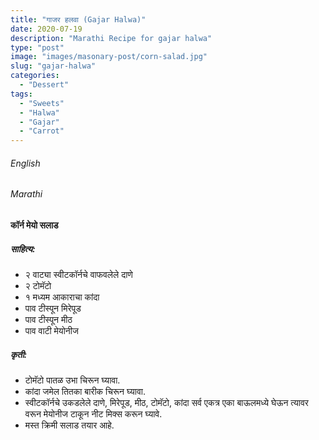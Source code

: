 ```yaml
---
title: "गाजर हलवा (Gajar Halwa)"
date: 2020-07-19
description: "Marathi Recipe for gajar halwa"
type: "post"
image: "images/masonary-post/corn-salad.jpg"
slug: "gajar-halwa"
categories: 
  - "Dessert"
tags:
  - "Sweets"
  - "Halwa"
  - "Gajar"
  - "Carrot"
---
```


###### English






###### Marathi


#### कॉर्न मेयो सलाड


##### साहित्य:

- २ वाट्या स्वीटकॉर्नचे वाफवलेले दाणे 
- २ टोमॅटो 
- १ मध्यम आकाराचा कांदा 
- पाव टीस्पून मिरेपूड 
- पाव टीस्पून मीठ 
- पाव वाटी मेयोनीज 


##### कृती: 


- टोमॅटो पातळ उभा चिरून घ्यावा. 
- कांदा जमेल तितका बारीक चिरून घ्यावा. 
- स्वीटकॉर्नचे उकडलेले दाणे, मिरेपूड, मीठ, टोमॅटो, कांदा सर्व एकत्र एका बाऊलमध्ये घेऊन त्यावर वरून मेयोनीज टाकून नीट मिक्स करून घ्यावे. 
- मस्त क्रिमी सलाड तयार आहे. 
